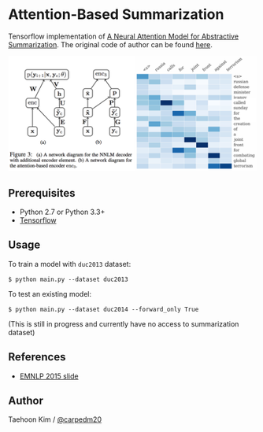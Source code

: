 Attention-Based Summarization
=============================

Tensorflow implementation of [A Neural Attention Model for Abstractive Summarization](http://arxiv.org/abs/1509.00685). The original code of author can be found [here](https://github.com/facebook/NAMAS).

![model_demo](./assets/model_demo.png)


Prerequisites
-------------

- Python 2.7 or Python 3.3+
- [Tensorflow](https://www.tensorflow.org/)


Usage
-----

To train a model with `duc2013` dataset:

    $ python main.py --dataset duc2013

To test an existing model:

    $ python main.py --dataset duc2014 --forward_only True

(This is still in progress and currently have no access to summarization dataset)


References
----------

- [EMNLP 2015 slide](http://people.seas.harvard.edu/~srush/emnlp2015_slides.pdf)


Author
------

Taehoon Kim / [@carpedm20](http://carpedm20.github.io/)
